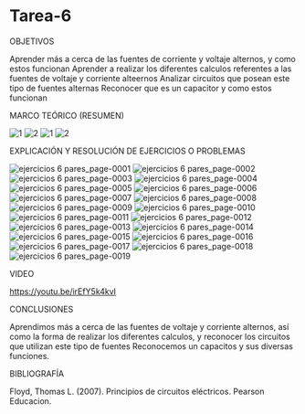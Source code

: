 # Tarea-6

OBJETIVOS

Aprender más a cerca de las fuentes de corriente y voltaje alternos, y como estos funcionan
Aprender a realizar los diferentes calculos referentes a las fuentes de voltaje y corriente alteernos
Analizar circuitos que posean este tipo de fuentes alternas
Reconocer que es un capacitor y como estos funcionan

MARCO TEÓRICO (RESUMEN)

![1](https://user-images.githubusercontent.com/116812951/210896844-5b3ad3ae-3789-4cec-a950-0187358740da.png)
![2](https://user-images.githubusercontent.com/116812951/210896869-c87f8e7e-82b0-4ea5-804e-c52714f1b97d.png)
![1](https://user-images.githubusercontent.com/116812951/210896974-9510f7ff-3cd5-49fd-88b7-ea64dbd7a825.png)
![2](https://user-images.githubusercontent.com/116812951/210897008-3eee9d5d-dc5c-4e8b-9f99-f349b7837669.png)

EXPLICACIÓN Y RESOLUCIÓN DE EJERCICIOS O PROBLEMAS

![ejercicios 6 pares_page-0001](https://user-images.githubusercontent.com/116812951/211215784-3d03515e-edc3-4436-9065-0a04d329db79.jpg)
![ejercicios 6 pares_page-0002](https://user-images.githubusercontent.com/116812951/211215797-b891beea-62bf-48d0-a143-877875e62b00.jpg)
![ejercicios 6 pares_page-0003](https://user-images.githubusercontent.com/116812951/211215804-f751ecc4-dcfa-4ce0-8bc0-cf084192b41d.jpg)
![ejercicios 6 pares_page-0004](https://user-images.githubusercontent.com/116812951/211215810-72681be2-f135-4b0f-89ea-b788a0c58ebd.jpg)
![ejercicios 6 pares_page-0005](https://user-images.githubusercontent.com/116812951/211215819-4c120842-2ae4-460b-98f9-45b7295c3edc.jpg)
![ejercicios 6 pares_page-0006](https://user-images.githubusercontent.com/116812951/211215828-b2bf8718-9074-4ead-b059-188754c3df3a.jpg)
![ejercicios 6 pares_page-0007](https://user-images.githubusercontent.com/116812951/211215831-a811672d-95ce-4aba-964e-48d2c101d650.jpg)
![ejercicios 6 pares_page-0008](https://user-images.githubusercontent.com/116812951/211215842-3db66faf-252e-4f6c-9f0f-f8db8f9e4aee.jpg)
![ejercicios 6 pares_page-0009](https://user-images.githubusercontent.com/116812951/211215851-9e7add74-9425-4128-9533-73f082259b33.jpg)
![ejercicios 6 pares_page-0010](https://user-images.githubusercontent.com/116812951/211215860-bb647ea8-afac-4c9e-8e0a-233fc2da3bfe.jpg)
![ejercicios 6 pares_page-0011](https://user-images.githubusercontent.com/116812951/211215869-0d3523d6-f99d-45c8-be04-06f7e611a1c9.jpg)
![ejercicios 6 pares_page-0012](https://user-images.githubusercontent.com/116812951/211215879-1aebe974-3381-40a1-90ac-6e1211c93447.jpg)
![ejercicios 6 pares_page-0013](https://user-images.githubusercontent.com/116812951/211215891-50ba5f92-8eb2-4188-a6a0-158bd9ae48e1.jpg)
![ejercicios 6 pares_page-0014](https://user-images.githubusercontent.com/116812951/211215896-a8d99150-2c5b-47d3-ae93-b93b09f89e2c.jpg)
![ejercicios 6 pares_page-0015](https://user-images.githubusercontent.com/116812951/211215905-df539ae5-e61e-44bc-a441-8d8961e29460.jpg)
![ejercicios 6 pares_page-0016](https://user-images.githubusercontent.com/116812951/211215913-7cc9c5d4-69eb-48f0-9b91-9763a31d4c09.jpg)
![ejercicios 6 pares_page-0017](https://user-images.githubusercontent.com/116812951/211215925-d579e42d-68b9-411c-9e37-ad424c67c8d6.jpg)
![ejercicios 6 pares_page-0018](https://user-images.githubusercontent.com/116812951/211215936-3acf07dd-efa7-42e3-bac1-d4c696c27de6.jpg)
![ejercicios 6 pares_page-0019](https://user-images.githubusercontent.com/116812951/211215954-956ef864-cc8a-4160-af30-4d5e419747d1.jpg)

VIDEO

https://youtu.be/irEfY5k4kvI

CONCLUSIONES

Aprendimos más a cerca de las fuentes de voltaje y corriente alternos, así como la forma de realizar los diferentes calculos, y reconocer los circuitos que utilizan este tipo de fuentes
Reconocemos un capacitos y sus diversas funciones.

BIBLIOGRAFÍA

Floyd, Thomas L. (2007). Principios de circuitos eléctricos. Pearson Educacion.
